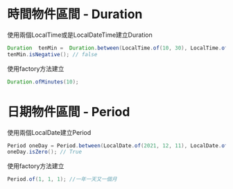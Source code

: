 # 時間物件區間 - Duration
使用兩個LocalTime或是LocalDateTime建立Duration
```java
Duration  tenMin =  Duration.between(LocalTime.of(10, 30), LocalTime.of(10, 40));
tenMin.isNegative(); // false
```
使用factory方法建立
```java
Duration.ofMinutes(10);
```

# 日期物件區間 - Period
使用兩個LocalDate建立Period
```java
Period oneDay = Period.between(LocalDate.of(2021, 12, 11), LocalDate.of(2021, 12, 11));
oneDay.isZero(); // True
```
使用factory方法建立
```java
Period.of(1, 1, 1); //一年一天又一個月
```
